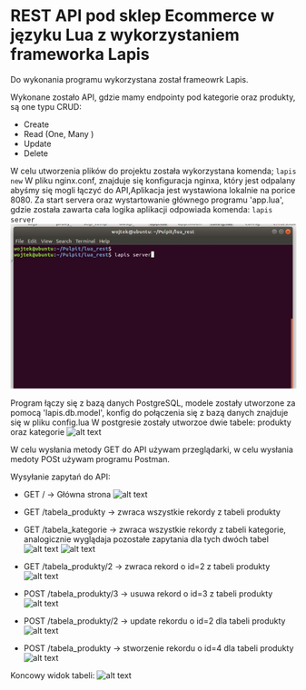 # REST API pod sklep Ecommerce w języku Lua z wykorzystaniem frameworka Lapis 

Do wykonania programu wykorzystana został frameowrk Lapis.

Wykonane zostało API, gdzie mamy endpointy pod kategorie oraz produkty, są one typu CRUD:
* Create
* Read (One, Many )
* Update
* Delete

W celu utworzenia plików do projektu została wykorzystana komenda; 
` lapis new `
W pliku nginx.conf, znajduje się konfiguracja nginxa, który jest odpalany abyśmy się mogli łączyć do API,Aplikacja jest wystawiona lokalnie na porice 8080.
Za start servera oraz wystartowanie głównego programu 'app.lua', gdzie została zawarta cała logika aplikacji odpowiada komenda:
` lapis server `
![alt text](img/komenda.jpg)


Program łączy się z bazą danych PostgreSQL, modele zostały utworzone za pomocą 'lapis.db.model', konfig do połączenia się z bazą danych znajduje się w pliku config.lua
W postgresie zostały utworzoe dwie tabele: produkty oraz kategorie
![alt text](../img/postgres.JPG)

W celu wysłania metody GET do API używam przeglądarki, w celu wysłania medoty POSt używam programu Postman.

Wysyłanie zapytań do API:
* GET  /  ->  Główna strona
![alt text](../img/main.JPG)

* GET  /tabela_produkty -> zwraca wszystkie rekordy z tabeli produkty
* GET  /tabela_kategorie -> zwraca wszystkie rekordy z tabeli kategorie, analogicznie wyglądaja pozostałe zapytania dla tych dwóch tabel
![alt text](../img/tabela_produkty.JPG)
![alt text](../img/tabela_kategorie.JPG)

* GET  /tabela_produkty/2 -> zwraca rekord  o id=2 z tabeli produkty
![alt text](../img/read_one.JPG)

* POST  /tabela_produkty/3 -> usuwa rekord  o id=3 z tabeli produkty
![alt text](../img/delete.JPG)

* POST  /tabela_produkty/2 -> update  rekordu  o id=2 dla tabeli produkty
![alt text](../img/update.JPG)

* POST  /tabela_produkty -> stworzenie  rekordu  o id=4 dla tabeli produkty
![alt text](../img/create.JPG)

Koncowy widok tabeli:
![alt text](../img/produkty_koniec.JPG)


